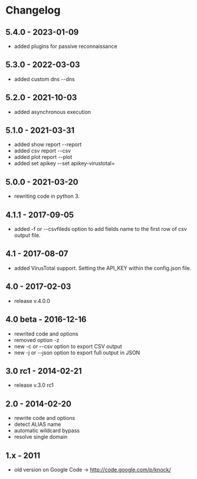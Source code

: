 # Changelog
5.4.0 - 2023-01-09
---------
- added plugins for passive reconnaissance

5.3.0 - 2022-03-03
---------
- added custom dns --dns


5.2.0 - 2021-10-03
---------
- added asynchronous execution

5.1.0 - 2021-03-31
---------
- added show report --report
- added csv report --csv
- added plot report --plot
- added set apikey --set apikey-virustotal=

5.0.0 - 2021-03-20
---------
- rewriting code in python 3.

4.1.1 - 2017-09-05
---------
- added -f or --csvfileds option to add fields name to the first row of csv output file.

4.1 - 2017-08-07
---------
- added VirusTotal support. Setting the API_KEY within the config.json file.

4.0 - 2017-02-03
---------
- release v.4.0.0

4.0 beta - 2016-12-16
---------

- rewrited code and options
- removed option -z
- new -c or --csv option to export CSV output
- new -j or --json option to export full output in JSON

3.0 rc1 - 2014-02-21
---------
- release v.3.0 rc1

2.0 - 2014-02-20
---------
- rewrite code and options
- detect ALIAS name
- automatic wildcard bypass
- resolve single domain

1.x - 2011
---------
- old version on Google Code -> http://code.google.com/p/knock/
